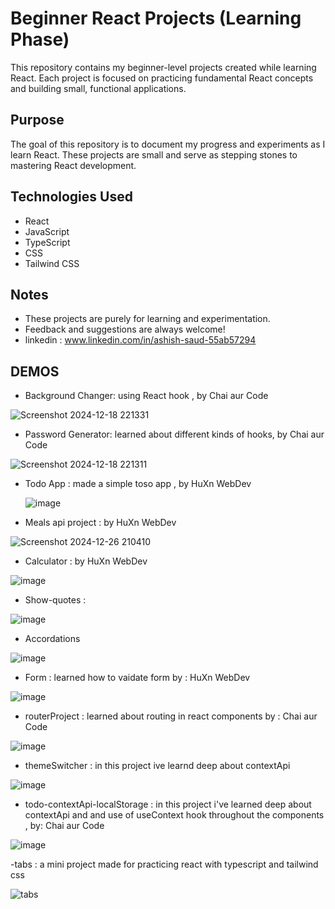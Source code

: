 # Beginner React Projects (Learning Phase)

This repository contains my beginner-level projects created while learning React. Each project is focused on practicing fundamental React concepts and building small, functional applications.

## Purpose

The goal of this repository is to document my progress and experiments as I learn React. These projects are small and serve as stepping stones to mastering React development.

## Technologies Used

- React
- JavaScript
- TypeScript
- CSS
- Tailwind CSS

## Notes

- These projects are purely for learning and experimentation.
- Feedback and suggestions are always welcome!
- linkedin : www.linkedin.com/in/ashish-saud-55ab57294

## DEMOS
- Background Changer: using React hook , by Chai aur Code

![Screenshot 2024-12-18 221331](https://github.com/user-attachments/assets/d7bbec0a-6239-48a3-a72f-936a89b586f8)
  
- Password Generator: learned about different kinds of hooks, by Chai aur Code

![Screenshot 2024-12-18 221311](https://github.com/user-attachments/assets/a0230b3c-633f-49e2-9855-4a6924732a60)

- Todo App : made a simple toso app , by HuXn WebDev

  ![image](https://github.com/user-attachments/assets/54d694f7-3ee8-4ef9-9cbb-c1fa641cba85)

- Meals api project : by HuXn WebDev

![Screenshot 2024-12-26 210410](https://github.com/user-attachments/assets/63c82c90-e344-479e-b00e-ef33971b1770)

- Calculator : by HuXn WebDev

![image](https://github.com/user-attachments/assets/a59c584a-316f-42ee-b280-89b2253ab5e9)

- Show-quotes : 

![image](https://github.com/user-attachments/assets/d10acf51-4201-42ca-97fe-0405f01b2f74)

- Accordations

![image](https://github.com/user-attachments/assets/b9215d17-f6bf-4412-8a81-1a5e83e96885)


- Form : learned how to vaidate form by : HuXn WebDev

![image](https://github.com/user-attachments/assets/0c73bb06-5d70-4497-a049-9f53880ac63d)

- routerProject : learned about routing in react components by : Chai aur Code

![image](https://github.com/user-attachments/assets/0ed38fc8-a022-4209-87e9-332af9023044)

- themeSwitcher : in this project ive learnd deep about contextApi

![image](https://github.com/user-attachments/assets/46ae4a2e-0318-403d-86d1-7690c68dda79)

- todo-contextApi-localStorage : in this project i've learned deep about contextApi and and use of useContext hook throughout the components , by: Chai aur Code

![image](https://github.com/user-attachments/assets/0bbf1a61-89d1-4486-a896-a26d44b6eb43)

-tabs : a mini project made for practicing react with typescript and tailwind css

![tabs](https://github.com/user-attachments/assets/57556cfe-3a26-49ed-a98d-ea5465f3611e)

